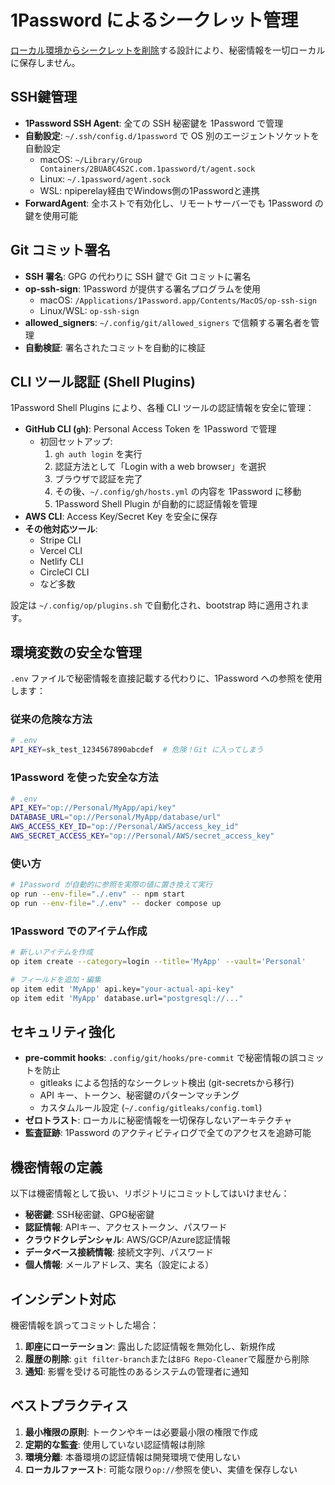 # 1Password によるシークレット管理

[ローカル環境からシークレットを削除](https://efcl.info/2023/01/31/remove-secret-from-local/)する設計により、秘密情報を一切ローカルに保存しません。

## SSH鍵管理

- **1Password SSH Agent**: 全ての SSH 秘密鍵を 1Password で管理
- **自動設定**: `~/.ssh/config.d/1password` で OS 別のエージェントソケットを自動設定
  - macOS: `~/Library/Group Containers/2BUA8C4S2C.com.1password/t/agent.sock`
  - Linux: `~/.1password/agent.sock`
  - WSL: npiperelay経由でWindows側の1Passwordと連携
- **ForwardAgent**: 全ホストで有効化し、リモートサーバーでも 1Password の鍵を使用可能

## Git コミット署名

- **SSH 署名**: GPG の代わりに SSH 鍵で Git コミットに署名
- **op-ssh-sign**: 1Password が提供する署名プログラムを使用
  - macOS: `/Applications/1Password.app/Contents/MacOS/op-ssh-sign`
  - Linux/WSL: `op-ssh-sign`
- **allowed_signers**: `~/.config/git/allowed_signers` で信頼する署名者を管理
- **自動検証**: 署名されたコミットを自動的に検証

## CLI ツール認証 (Shell Plugins)

1Password Shell Plugins により、各種 CLI ツールの認証情報を安全に管理：

- **GitHub CLI (`gh`)**: Personal Access Token を 1Password で管理
  - 初回セットアップ:
    1. `gh auth login` を実行
    2. 認証方法として「Login with a web browser」を選択
    3. ブラウザで認証を完了
    4. その後、`~/.config/gh/hosts.yml` の内容を 1Password に移動
    5. 1Password Shell Plugin が自動的に認証情報を管理
- **AWS CLI**: Access Key/Secret Key を安全に保存
- **その他対応ツール**: 
  - Stripe CLI
  - Vercel CLI
  - Netlify CLI
  - CircleCI CLI
  - など多数

設定は `~/.config/op/plugins.sh` で自動化され、bootstrap 時に適用されます。

## 環境変数の安全な管理

`.env` ファイルで秘密情報を直接記載する代わりに、1Password への参照を使用します：

### 従来の危険な方法
```bash
# .env
API_KEY=sk_test_1234567890abcdef  # 危険！Git に入ってしまう
```

### 1Password を使った安全な方法
```bash
# .env
API_KEY="op://Personal/MyApp/api/key"
DATABASE_URL="op://Personal/MyApp/database/url"
AWS_ACCESS_KEY_ID="op://Personal/AWS/access_key_id"
AWS_SECRET_ACCESS_KEY="op://Personal/AWS/secret_access_key"
```

### 使い方
```bash
# 1Password が自動的に参照を実際の値に置き換えて実行
op run --env-file="./.env" -- npm start
op run --env-file="./.env" -- docker compose up
```

### 1Password でのアイテム作成
```bash
# 新しいアイテムを作成
op item create --category=login --title='MyApp' --vault='Personal'

# フィールドを追加・編集
op item edit 'MyApp' api.key="your-actual-api-key"
op item edit 'MyApp' database.url="postgresql://..."
```

## セキュリティ強化

- **pre-commit hooks**: `.config/git/hooks/pre-commit` で秘密情報の誤コミットを防止
  - gitleaks による包括的なシークレット検出 (git-secretsから移行)
  - API キー、トークン、秘密鍵のパターンマッチング
  - カスタムルール設定 (`~/.config/gitleaks/config.toml`)
- **ゼロトラスト**: ローカルに秘密情報を一切保存しないアーキテクチャ
- **監査証跡**: 1Password のアクティビティログで全てのアクセスを追跡可能

## 機密情報の定義

以下は機密情報として扱い、リポジトリにコミットしてはいけません：

- **秘密鍵**: SSH秘密鍵、GPG秘密鍵
- **認証情報**: APIキー、アクセストークン、パスワード
- **クラウドクレデンシャル**: AWS/GCP/Azure認証情報
- **データベース接続情報**: 接続文字列、パスワード
- **個人情報**: メールアドレス、実名（設定による）

## インシデント対応

機密情報を誤ってコミットした場合：

1. **即座にローテーション**: 露出した認証情報を無効化し、新規作成
2. **履歴の削除**: `git filter-branch`または`BFG Repo-Cleaner`で履歴から削除
3. **通知**: 影響を受ける可能性のあるシステムの管理者に通知

## ベストプラクティス

1. **最小権限の原則**: トークンやキーは必要最小限の権限で作成
2. **定期的な監査**: 使用していない認証情報は削除
3. **環境分離**: 本番環境の認証情報は開発環境で使用しない
4. **ローカルファースト**: 可能な限り`op://`参照を使い、実値を保存しない